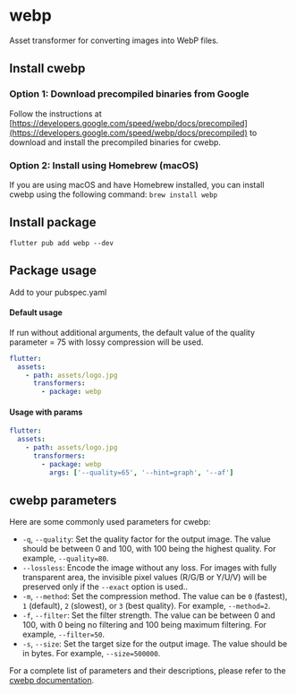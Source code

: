 # webp

Asset transformer for converting images into WebP files.

## Install cwebp
### Option 1: Download precompiled binaries from Google

Follow the instructions at [https://developers.google.com/speed/webp/docs/precompiled](https://developers.google.com/speed/webp/docs/precompiled) to download and install the precompiled binaries for cwebp.

### Option 2: Install using Homebrew (macOS)

If you are using macOS and have Homebrew installed, you can install cwebp using the following command: `brew install webp`

## Install package

```
flutter pub add webp --dev
```

## Package usage

Add to your pubspec.yaml

#### Default usage

If run without additional arguments, the default value of the quality parameter = 75 with lossy compression will be used.

```yaml
flutter:
  assets:
    - path: assets/logo.jpg
      transformers:
        - package: webp
```

#### Usage with params

```yaml
flutter:
  assets:
    - path: assets/logo.jpg
      transformers:
        - package: webp
          args: ['--quality=65', '--hint=graph', '--af']
```

## cwebp parameters

Here are some commonly used parameters for cwebp:

- `-q`, `--quality`: Set the quality factor for the output image. The value should be between 0 and 100, with 100 being the highest quality. For example, `--quality=80`.
- `--lossless`: Encode the image without any loss. For images with fully transparent area, the invisible pixel values (R/G/B or Y/U/V) will be preserved only if the `--exact` option is used..
- `-m`, `--method`: Set the compression method. The value can be `0` (fastest), `1` (default), `2` (slowest), or `3` (best quality). For example, `--method=2`.
- `-f`, `--filter`: Set the filter strength. The value can be between 0 and 100, with 0 being no filtering and 100 being maximum filtering. For example, `--filter=50`.
- `-s`, `--size`: Set the target size for the output image. The value should be in bytes. For example, `--size=500000`.

For a complete list of parameters and their descriptions, please refer to the [cwebp documentation](https://developers.google.com/speed/webp/docs/cwebp).